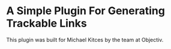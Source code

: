 # A Simple Plugin For Generating Trackable Links

This plugin was built for Michael Kitces by the team at Objectiv.
